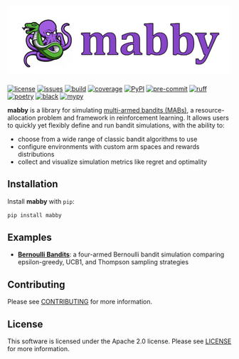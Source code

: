 <h1 align="center">
<img src="https://raw.githubusercontent.com/ew2664/mabby/main/assets/mabby-logo-title.png" width="500">
</h1>

[![license](https://img.shields.io/github/license/ew2664/mabby)](https://github.com/ew2664/mabby/blob/main/LICENSE)
[![issues](https://img.shields.io/github/issues/ew2664/mabby)](https://github.com/ew2664/mabby/issues)
[![build](https://img.shields.io/github/actions/workflow/status/ew2664/mabby/ci.yml)](https://github.com/ew2664/mabby/actions/workflows/ci.yml)
[![coverage](https://coveralls.io/repos/github/ew2664/mabby/badge.svg)](https://coveralls.io/github/ew2664/mabby)
[![PyPI](https://img.shields.io/pypi/v/mabby)](https://pypi.org/project/mabby/)
[![pre-commit](https://img.shields.io/badge/pre--commit-enabled-brightgreen?logo=pre-commit&logoColor=white)](https://github.com/pre-commit/pre-commit)
[![ruff](https://img.shields.io/endpoint?url=https://raw.githubusercontent.com/charliermarsh/ruff/main/assets/badge/v1.json)](https://github.com/charliermarsh/ruff)
[![poetry](https://img.shields.io/badge/packaging-poetry-008adf)](https://python-poetry.org/)
[![black](https://img.shields.io/badge/code%20style-black-000000)](https://github.com/psf/black)
[![mypy](http://www.mypy-lang.org/static/mypy_badge.svg)](http://mypy-lang.org/)

**mabby** is a library for simulating [multi-armed bandits (MABs)](https://en.wikipedia.org/wiki/Multi-armed_bandit), a resource-allocation problem and framework in reinforcement learning. It allows users to quickly yet flexibly define and run bandit simulations, with the ability to:

- choose from a wide range of classic bandit algorithms to use
- configure environments with custom arm spaces and rewards distributions
- collect and visualize simulation metrics like regret and optimality

## Installation

Install **mabby** with `pip`:

```bash
pip install mabby
```

## Examples

- [**Bernoulli Bandits**](./examples/bernoulli_bandit.py): a four-armed Bernoulli bandit simulation comparing epsilon-greedy, UCB1, and Thompson sampling strategies

## Contributing

Please see [CONTRIBUTING](CONTRIBUTING.md) for more information.

## License

This software is licensed under the Apache 2.0 license. Please see [LICENSE](LICENSE) for more information.
